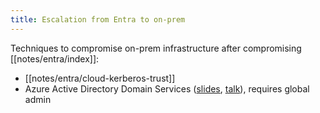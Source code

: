 ```yaml
---
title: Escalation from Entra to on-prem
---
```


Techniques to compromise on-prem infrastructure after compromising [[notes/entra/index]]:

- [[notes/entra/cloud-kerberos-trust]]
- Azure Active Directory Domain Services ([slides](http://web.archive.org/web/20230629084904/https://aadinternals.com/talks/Dumping%20NTHashes%20from%20AAD.pdf), [talk](https://www.youtube.com/watch?v=gT8t5A93qMw)), requires global admin

